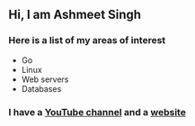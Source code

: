 ## Hi, I am Ashmeet Singh

### Here is a list of my areas of interest

- Go
- Linux
- Web servers
- Databases

### I have a [YouTube channel](https://www.youtube.com/@BytesBasement) and a [website](https://bytesbasement.com/)
